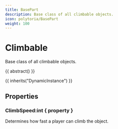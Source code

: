 ```yaml
---
title: BasePart
description: Base class of all climbable objects.
icon: polytoria/BasePart
weight: 100
---
```


# Climbable

Base class of all climbable objects.

{{ abstract() }}

{{ inherits("DynamicInstance") }}

## Properties

### ClimbSpeed:int { property }
Determines how fast a player can climb the object.